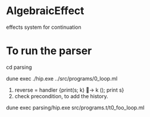 # AlgebraicEffect
effects system for continuation

# To run the parser 
cd parsing 

dune exec ./hip.exe ../src/programs/0_loop.ml



1) reverse = handler {print(s; k) 􏰀→ k (); print s}
2) check precondition, to add the history. 

dune exec parsing/hip.exe src/programs.t/t0_foo_loop.ml

